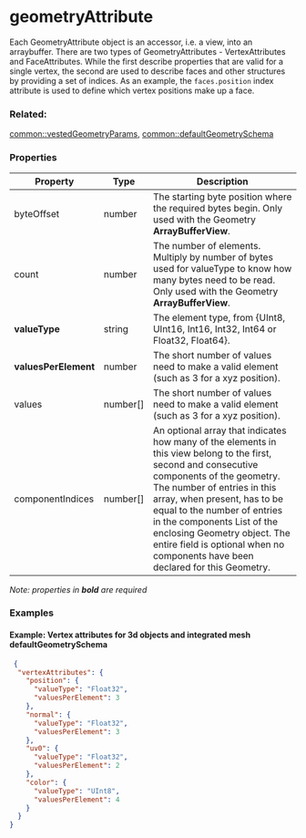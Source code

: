 # geometryAttribute

Each GeometryAttribute object is an accessor, i.e. a view, into an arraybuffer. There are two types of GeometryAttributes - VertexAttributes and FaceAttributes. While the first describe properties that are valid for a single vertex, the second are used to describe faces and other structures by providing a set of indices. As an example, the <code>faces.position</code> index attribute is used to define which vertex positions make up a face.

### Related:

[common::vestedGeometryParams](vestedGeometryParams.md), [common::defaultGeometrySchema](defaultGeometrySchema.md)
### Properties

| Property | Type | Description |
| --- | --- | --- |
| byteOffset | number | The starting byte position where the required bytes begin. Only used with the Geometry **ArrayBufferView**. |
| count | number | The number of elements. Multiply by number of bytes used for valueType to know how many bytes need to be read. Only used with the Geometry **ArrayBufferView**. |
| **valueType** | string | The element type, from {UInt8, UInt16, Int16, Int32, Int64 or Float32, Float64}. |
| **valuesPerElement** | number | The short number of values need to make a valid element (such as 3 for a xyz position). |
| values | number[] | The short number of values need to make a valid element (such as 3 for a xyz position). |
| componentIndices | number[] | An optional array that indicates how many of the elements in this view belong to the first, second and consecutive components of the geometry. The number of entries in this array, when present, has to be equal to the number of entries in the components List of the enclosing Geometry object. The entire field is optional when no components have been declared for this Geometry. |

*Note: properties in **bold** are required*

### Examples 

#### Example: Vertex attributes for 3d objects and integrated mesh defaultGeometrySchema 

```json
 {
  "vertexAttributes": {
    "position": {
      "valueType": "Float32",
      "valuesPerElement": 3
    },
    "normal": {
      "valueType": "Float32",
      "valuesPerElement": 3
    },
    "uv0": {
      "valueType": "Float32",
      "valuesPerElement": 2
    },
    "color": {
      "valueType": "UInt8",
      "valuesPerElement": 4
    }
  }
} 
```

